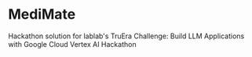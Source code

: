 # MediMate
Hackathon solution for lablab's TruEra Challenge: Build LLM Applications with Google Cloud Vertex AI Hackathon
